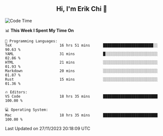 <h2 align="center"> Hi, I'm Erik Chi 👋 </h2>

<table>
    
<!--START_SECTION:waka-->
![Code Time](http://img.shields.io/badge/Code%20Time-2%2C585%20hrs%2035%20mins-blue)

📊 **This Week I Spent My Time On** 

```text
💬 Programming Languages: 
TeX                      16 hrs 51 mins      ███████████████████████░░   90.63 % 
YAML                     31 mins             █░░░░░░░░░░░░░░░░░░░░░░░░   02.86 % 
HTML                     21 mins             ░░░░░░░░░░░░░░░░░░░░░░░░░   01.93 % 
Markdown                 20 mins             ░░░░░░░░░░░░░░░░░░░░░░░░░   01.87 % 
Rust                     15 mins             ░░░░░░░░░░░░░░░░░░░░░░░░░   01.36 % 

🔥 Editors: 
VS Code                  18 hrs 35 mins      █████████████████████████   100.00 % 

💻 Operating System: 
Mac                      18 hrs 35 mins      █████████████████████████   100.00 % 
```


 Last Updated on 27/11/2023 20:18:09 UTC
<!--END_SECTION:waka-->
</td></tr>
</table>
